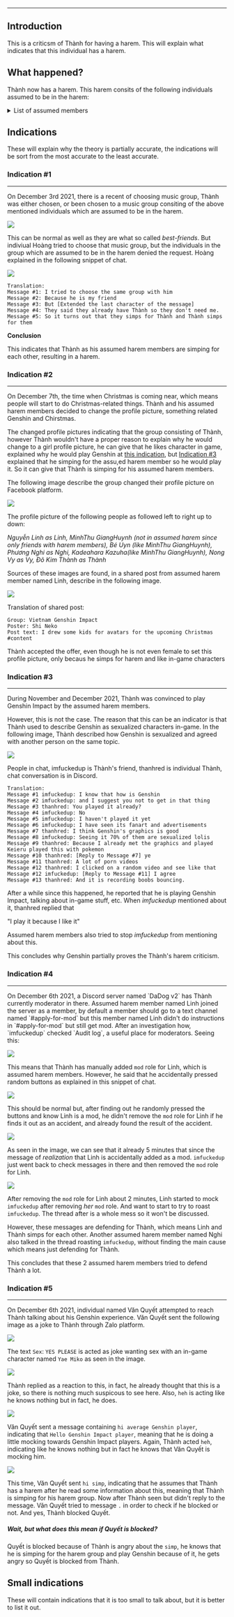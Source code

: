 <hr>

## Introduction
This is a criticsm of Thành for having a harem. This will explain what indicates that this individual has a harem.
## What happened?

Thành now has a harem. This harem consits of the following individuals assumed to be in the harem:
<details>
<summary>List of assumed members</summary>
<pre>
+ Linh
+ Nghi
+ Vy
</pre>
</details> 

## Indications
These will explain why the theory is partially accurate, the indications will be sort from the most accurate to the least accurate.
### Indication #1
<hr>
On December 3rd 2021, there is a recent of choosing music group, Thành was either chosen, or been chosen to a music group consiting of the above mentioned individuals which are assumed to be in the harem.

![](./Images/musicGroup-indicattion.png)

This can be normal as well as they are what so called *best-friends*. But indiviual Hoàng tried to choose that music group, but the individuals in the group which are assumed to be in the harem denied the request. Hoàng explained in the following snippet of chat.

![](./Images/HoangSChat.jpg)

```
Translation:
Message #1: I tried to choose the same group with him
Message #2: Because he is my friend
Message #3: But [Extended the last character of the message]
Message #4: They said they already have Thành so they don't need me.
Message #5: So it turns out that they simps for Thành and Thành simps for them
```
**Conclusion**

This indicates that Thành as his assumed harem members are simping for each other, resulting in a harem.

### Indication #2
<hr>
On December 7th, the time when Christmas is coming near, which means people will start to do Christmas-related things. Thành and his assumed harem members decided to change the profile picture, something related Genshin and Chirstmas.

The changed profile pictures indicating that the group consisting of Thành, however Thành wouldn't have a proper reason to explain why he would change to a girl profile picture, he can give that he likes character in game, explained why he would play Genshin at [this indication](#indication-3), but [Indication #3](#indication-3) explained that he simping for the assu,ed harem member so he would play it. So it can give that Thành is simping for his assumed harem members.

The following image describe the group changed their profile picture on Facebook platform.

![](./Images/samepfpfacebook.jpg)

The profile picture of the following people as followed left to right up to down:

*Nguyễn Linh as Linh, MinhThu GiangHuynh (not in assumed harem since only friends with harem members), Bé Uyn (like MinhThu GiangHuynh), Phương Nghi as Nghi, Kadeahara Kazuha(like MinhThu GiangHuynh), Nong Vy as Vy, Đõ Kim Thành as Thành*

Sources of these images are found, in a shared post from assumed harem member named Linh, describe in the following image.

![](./Images/sharedpostpfp.jpg)

Translation of shared post:
```
Group: Vietnam Genshin Impact
Poster: Shi Neko
Post text: I drew some kids for avatars for the upcoming Christmas #content
```

Thành accepted the offer, even though he is not even female to set this profile picture, only becaus he simps for harem and like in-game characters

### Indication #3
<hr>
During November and December 2021, Thành was convinced to play Genshin Impact by the assumed harem members.

However, this is not the case. The reason that this can be an indicator is that Thành used to describe Genshin as sexualized characters in-game. In the following image, Thành described how Genshin is sexualized and agreed with another person on the same topic.

![](./Images/ThanhDescribingGenshin.png)

People in chat, imfuckedup is Thành's friend, thanhred is individual Thành, chat conversation is in Discord.
```
Translation:
Message #1 imfuckedup: I know that how is Genshin
Message #2 imfuckedup: and I suggest you not to get in that thing
Message #3 thanhred: You played it already? 
Message #4 imfuckedup: No
Message #5 imfuckedup: I haven't played it yet
Message #6 imfuckedup: I have seen its fanart and advertisements
Message #7 thanhred: I think Genshin's graphics is good
Message #8 imfuckedup: Seeing it 70% of them are sexualized lolis
Message #9 thanhred: Because I already met the graphics and played Keieru played this with pokemon
Message #10 thanhred: [Reply to Message #7] ye
Message #11 thanhred: A lot of porn videos
Message #12 thanhred: I clicked on a random video and see like that
Message #12 imfuckedup: [Reply to Message #11] I agree
Message #13 thanhred: And it is recording boobs bouncing.
```

After a while since this happened, he reported that he is playing Genshin Impact, talking about in-game stuff, etc. When *imfuckedup* mentioned about it, thanhred replied that

"I play it because I like it"

Assumed harem members also tried to stop *imfuckedup* from mentioning about this.

This concludes why Genshin partially proves the Thành's harem criticism.

### Indication #4
<hr>
On December 6th 2021, a Discord server named `DaDog v2` has Thành currently moderator in there. Assumed harem member named Linh joined the server as a member, by default a member should go to a text channel named `#apply-for-mod` but this member named Linh didn't do instructions in `#apply-for-mod` but still get mod. After an investigation how, `imfuckedup` checked `Audit log`, a useful place for moderators. Seeing this:

![](./Images/BlockedChat/audit-log-mod.png)

This means that Thành has manually added `mod` role for Linh, which is assumed harem members. However, he said that he accidentally pressed random buttons as explained in this snippet of chat.

![](./Images/BlockedChat/whyamiamod.png)

This should be normal but, after finding out he randomly pressed the buttons and know Linh is a mod, he didn't remove the `mod` role for Linh if he finds it out as an accident, and already found the result of the accident.

![](./Images/BlockedChat/audit-log-no-realization.png)

As seen in the image, we can see that it already 5 minutes that since the message of *realization* that Linh is accidentally added as a mod. `imfuckedup` just went back to check messages in there and then removed the `mod` role for Linh.

![](./Images/BlockedChat/near-to-get-roasted-mocking-mod.png)

After removing the `mod` role for Linh about 2 minutes, Linh started to mock `imfuckedup` after removing *her* `mod` role. And want to start to try to roast `imfuckedup`. The thread after is a whole mess so it won't be discussed.

However, these messages are defending for Thành, which means Linh and Thành simps for each other. Another assumed harem member named Nghi also talked in the thread roasting `imfuckedup`, without finding the main cause which means just defending for Thành.

This concludes that these 2 assumed harem members tried to defend Thành a lot.

### Indication #5
<hr>
On December 6th 2021, individual named Văn Quyết attempted to reach Thành talking about his Genshin experience. Văn Quyết sent the following image as a joke to Thành through Zalo platform.

![](./Images/BlockedChat/sentimage.jpg)

The text `Sex`: `YES PLEASE` is acted as joke wanting sex with an in-game character named `Yae Miko` as seen in the image.

![](./Images/BlockedChat/sent-text-sex-joke.png)

Thành replied as a reaction to this, in fact, he already thought that this is a joke, so there is nothing much suspicous to see here. Also, `heh` is acting like he knows nothing but in fact, he does.

![](./Images/BlockedChat/average-genshin-impact-player.jpg)

Văn Quyết sent a message containing `hi average Genshin player`, indicating that `Hello Genshin Impact player`, meaning that he is doing a little mocking towards Genshin Impact players. Again, Thành acted `heh`, indicating like he knows nothing but in fact he knows that Văn Quyết is mocking him.

![](./Images/BlockedChat/blocked-lol.jpg)

This time, Văn Quyết sent `hi simp`, indicating that he assumes that Thành has a harem after he read some information about this, meaning that Thành is simping for his harem group. Now after Thành seen but didn't reply to the message. Văn Quyết tried to message `.` in order to check if he blocked or not. And yes, Thành blocked Quyết. 

<h5>Wait, but what does this mean if Quyết is blocked?</h5>

Quyết is blocked because of Thành is angry about the `simp`, he knows that he is simping for the harem group and play Genshin because of it, he gets angry so Quyết is blocked from Thành.



## Small indications
These will contain indications that it is too small to talk about, but it is better to list it out.


